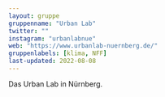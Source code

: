 ```yaml
---
layout: gruppe
gruppenname: "Urban Lab"
twitter: ""
instagram: "urbanlabnue"
web: "https://www.urbanlab-nuernberg.de/"
gruppenlabels: [klima, NFF]
last-updated: 2022-08-08
---
```


Das Urban Lab in Nürnberg.
